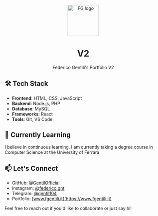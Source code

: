 <p align="center">
  <img alt="FG logo" src="https://www.fgentili.it/android-chrome-512x512.png" width="100" />
</p>
<h1 align="center">
  V2
</h1>
<p align="center">
  Federico Gentili's Portfolio V2
</p>




## 🛠️ Tech Stack

- **Frontend**: HTML, CSS, JavaScript
- **Backend**: Node.js, PHP
- **Database**: MySQL
- **Frameworks**: React
- **Tools**: Git, VS Code

## 🌱 Currently Learning

I believe in continuous learning. I am currently taking a degree course in Computer Science at the University of Ferrara.

## 📫 Let's Connect

- GitHub: [@GentilOfficial](https://github.com/GentilOfficial)
- Instagram: [@federico.gnt](https://www.instagram.com/federico.gnt)
- Telegram: [@gentil104](https://www.t.me/gentil104)
- Portfolio: [www.fgentili.it](https://www.fgentili.it)

Feel free to reach out if you'd like to collaborate or just say hi!
